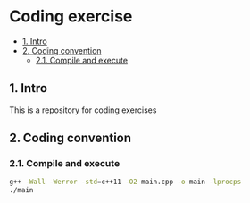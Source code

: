 # Coding exercise <!-- omit in toc -->

- [1. Intro](#1-intro)
- [2. Coding convention](#2-coding-convention)
  - [2.1. Compile and execute](#21-compile-and-execute)

## 1. Intro

This is a repository for coding exercises

## 2. Coding convention

### 2.1. Compile and execute

```bash
g++ -Wall -Werror -std=c++11 -O2 main.cpp -o main -lprocps
./main
```
